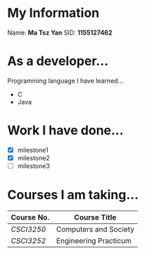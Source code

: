 # My Information
Name: **Ma Tsz Yan**
SID: **1155127462**

# As a developer...
Programming language I have learned...
* C
* Java

# Work I have done...
- [x] milestone1
- [x] milestone2
- [ ] milestone3

# Courses I am taking...
Course No. | Course Title
---------- | ----------
*CSCI3250* | Computers and Society
*CSCI3252* | Engineering Practicum
